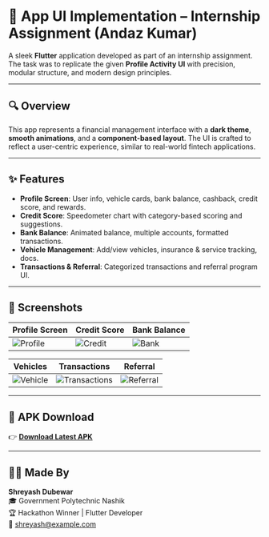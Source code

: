 # 📱 App UI Implementation – Internship Assignment (Andaz Kumar)

A sleek **Flutter** application developed as part of an internship assignment. The task was to replicate the given **Profile Activity UI** with precision, modular structure, and modern design principles.

---

## 🔍 Overview

This app represents a financial management interface with a **dark theme**, **smooth animations**, and a **component-based layout**. The UI is crafted to reflect a user-centric experience, similar to real-world fintech applications.

---

## ✨ Features

- **Profile Screen**: User info, vehicle cards, bank balance, cashback, credit score, and rewards.
- **Credit Score**: Speedometer chart with category-based scoring and suggestions.
- **Bank Balance**: Animated balance, multiple accounts, formatted transactions.
- **Vehicle Management**: Add/view vehicles, insurance & service tracking, docs.
- **Transactions & Referral**: Categorized transactions and referral program UI.

---

## 📸 Screenshots

| Profile Screen | Credit Score | Bank Balance |
|----------------|--------------|--------------|
| ![Profile](screenshots/profile.png) | ![Credit](screenshots/credit.png) | ![Bank](screenshots/bank.png) |

| Vehicles | Transactions | Referral |
|----------|--------------|----------|
| ![Vehicle](screenshots/vehicle.png) | ![Transactions](screenshots/transactions.png) | ![Referral](screenshots/referral.png) |

---

## 📲 APK Download

👉 [**Download Latest APK**](https://github.com/your-username/your-repo-name/releases/latest)

---

## 👨‍💻 Made By

**Shreyash Dubewar**  
🎓 Government Polytechnic Nashik  
🏆 Hackathon Winner | Flutter Developer  
📧 shreyash@example.com

